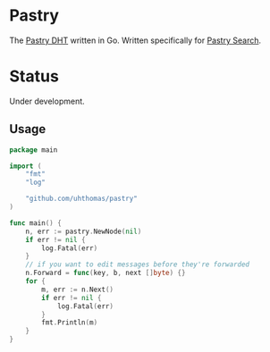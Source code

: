 # Pastry
The [Pastry DHT](https://www.freepastry.org/) written in Go. Written specifically for [Pastry Search](https://github.com/uhthomas/pastrysearch).

# Status
Under development.

## Usage
```go
package main

import (
	"fmt"
	"log"

	"github.com/uhthomas/pastry"
)

func main() {
	n, err := pastry.NewNode(nil)
	if err != nil {
		log.Fatal(err)
	}
	// if you want to edit messages before they're forwarded
	n.Forward = func(key, b, next []byte) {}
	for {
		m, err := n.Next()
		if err != nil {
			log.Fatal(err)
		}
		fmt.Println(m)
	}
}
```